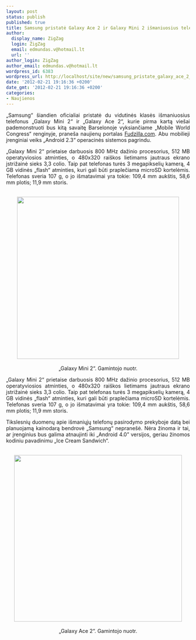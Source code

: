```yaml
---
layout: post
status: publish
published: true
title: Samsung pristatė Galaxy Ace 2 ir Galaxy Mini 2 išmaniuosius telefonus
author:
  display_name: ZigZag
  login: ZigZag
  email: edmundas.v@hotmail.lt
  url: ''
author_login: ZigZag
author_email: edmundas.v@hotmail.lt
wordpress_id: 6383
wordpress_url: http://localhost/site/new/samsung_pristate_galaxy_ace_2_ir_galaxy_mini_2/
date: '2012-02-21 19:16:36 +0200'
date_gmt: '2012-02-21 19:16:36 +0200'
categories:
- Naujienos
---
```

<p style="text-align: justify;">
	„Samsung“ šiandien oficialiai pristatė du vidutinės klasės išmaniuosius telefonus „Galaxy Mini 2“ ir „Galaxy Ace 2“, kurie pirma kartą viešai pademonstruoti bus kitą savaitę Barselonoje vyksiančiame „Mobile World Congress“ renginyje, praneša naujienų portalas <a class="ns" href=" http://www.fudzilla.com/home/item/26012-samsung-introduces-two-mid-range-galaxy-phones">Fudzilla.com</a>. Abu  mobilieji įrenginiai veiks „Android 2.3“ operacinės sistemos pagrindu.</p>
<p style="text-align: justify;">
	„Galaxy Mini 2“ prietaise darbuosis 800 MHz dažinio procesorius, 512 MB operatyviosios atminties, o 480x320 raiškos lietimams jautraus ekrano įstrižainė sieks 3,3 colio. Taip pat telefonas turės 3 megapikselių kamerą, 4 GB vidinės „flash“ atminties, kuri gali būti praplečiama microSD kortelėmis. Telefonas sveria 107 g, o jo išmatavimai yra tokie: 109,4 mm aukštis,  58,6 mm plotis; 11,9 mm storis.</p>
<p><center><br />
<img alt="" src="http://technews.lt/userfiles/sgxmini2.jpg" style="width: 444px; align="center;"height: 456px;" /><br />
</center><br />
<center><span class="saltinis">„Galaxy Mini 2“. Gamintojo nuotr.</span></center></p>
<p style="text-align: justify;">
	„Galaxy Mini 2“ prietaise darbuosis 800 MHz dažinio procesorius, 512 MB operatyviosios atminties, o 480x320 raiškos lietimams jautraus ekrano įstrižainė sieks 3,3 colio. Taip pat telefonas turės 3 megapikselių kamerą, 4 GB vidinės „flash“ atminties, kuri gali būti praplečiama microSD kortelėmis. Telefonas sveria 107 g, o jo išmatavimai yra tokie: 109,4 mm aukštis,  58,6 mm plotis; 11,9 mm storis.</p>
<p style="text-align: justify;">
Tikslesnių duomenų apie išmaniųjų telefonų pasirodymo prekyboje datą bei planuojamą kainodarą bendrovė „Samsung“ nepranešė. Nėra žinoma ir tai, ar įrenginius bus galima atnaujinti iki „Android 4.0” versijos, geriau žinomos kodiniu pavadinimu „Ice Cream Sandwich“.</p>
<p><center><br />
<img alt="" src="http://technews.lt/userfiles/sgxace2.jpg" style="width: 460px; height: 456px;" title=„Galaxy Ace 2“. Gamintojo nuotr." /><br />
</center><br />
<center><span class="saltinis">„Galaxy Ace 2“. Gamintojo nuotr.</span></center></p>
